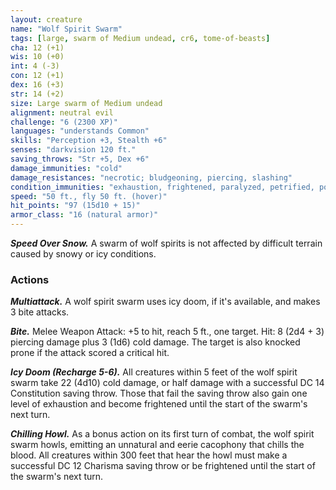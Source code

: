 ```yaml
---
layout: creature
name: "Wolf Spirit Swarm"
tags: [large, swarm of Medium undead, cr6, tome-of-beasts]
cha: 12 (+1)
wis: 10 (+0)
int: 4 (-3)
con: 12 (+1)
dex: 16 (+3)
str: 14 (+2)
size: Large swarm of Medium undead
alignment: neutral evil
challenge: "6 (2300 XP)"
languages: "understands Common"
skills: "Perception +3, Stealth +6"
senses: "darkvision 120 ft."
saving_throws: "Str +5, Dex +6"
damage_immunities: "cold"
damage_resistances: "necrotic; bludgeoning, piercing, slashing"
condition_immunities: "exhaustion, frightened, paralyzed, petrified, poisoned"
speed: "50 ft., fly 50 ft. (hover)"
hit_points: "97 (15d10 + 15)"
armor_class: "16 (natural armor)"
---
```


***Speed Over Snow.*** A swarm of wolf spirits is not affected by difficult terrain caused by snowy or icy conditions.

### Actions

***Multiattack.*** A wolf spirit swarm uses icy doom, if it's available, and makes 3 bite attacks.

***Bite.*** Melee Weapon Attack: +5 to hit, reach 5 ft., one target. Hit: 8 (2d4 + 3) piercing damage plus 3 (1d6) cold damage. The target is also knocked prone if the attack scored a critical hit.

***Icy Doom (Recharge 5-6).*** All creatures within 5 feet of the wolf spirit swarm take 22 (4d10) cold damage, or half damage with a successful DC 14 Constitution saving throw. Those that fail the saving throw also gain one level of exhaustion and become frightened until the start of the swarm's next turn.

***Chilling Howl.*** As a bonus action on its first turn of combat, the wolf spirit swarm howls, emitting an unnatural and eerie cacophony that chills the blood. All creatures within 300 feet that hear the howl must make a successful DC 12 Charisma saving throw or be frightened until the start of the swarm's next turn.

